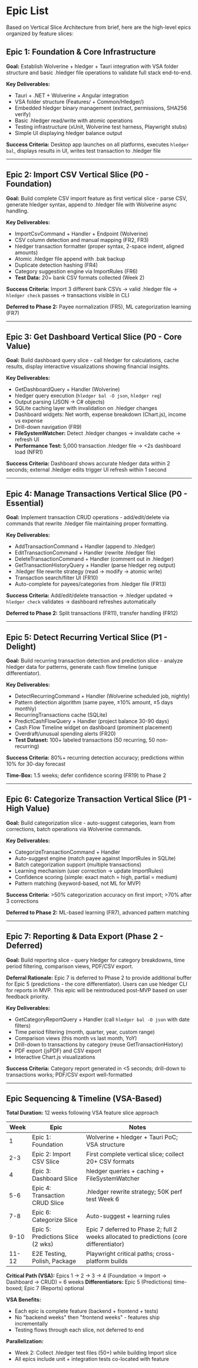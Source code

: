# Epic List

Based on Vertical Slice Architecture from brief, here are the high-level epics organized by feature slices:

## Epic 1: Foundation & Core Infrastructure
**Goal:** Establish Wolverine + hledger + Tauri integration with VSA folder structure and basic .hledger file operations to validate full stack end-to-end.

**Key Deliverables:**
- Tauri + .NET + Wolverine + Angular integration
- VSA folder structure (Features/ + Common/Hledger/)
- Embedded hledger binary management (extract, permissions, SHA256 verify)
- Basic .hledger read/write with atomic operations
- Testing infrastructure (xUnit, Wolverine test harness, Playwright stubs)
- Simple UI displaying hledger balance output

**Success Criteria:** Desktop app launches on all platforms, executes `hledger bal`, displays results in UI, writes test transaction to .hledger file

---

## Epic 2: Import CSV Vertical Slice (P0 - Foundation)
**Goal:** Build complete CSV import feature as first vertical slice - parse CSV, generate hledger syntax, append to .hledger file with Wolverine async handling.

**Key Deliverables:**
- ImportCsvCommand + Handler + Endpoint (Wolverine)
- CSV column detection and manual mapping (FR2, FR3)
- hledger transaction formatter (proper syntax, 2-space indent, aligned amounts)
- Atomic .hledger file append with .bak backup
- Duplicate detection hashing (FR4)
- Category suggestion engine via ImportRules (FR6)
- **Test Data:** 20+ bank CSV formats collected (Week 2)

**Success Criteria:** Import 3 different bank CSVs → valid .hledger file → `hledger check` passes → transactions visible in CLI

**Deferred to Phase 2:** Payee normalization (FR5), ML categorization learning (FR7)

---

## Epic 3: Get Dashboard Vertical Slice (P0 - Core Value)
**Goal:** Build dashboard query slice - call hledger for calculations, cache results, display interactive visualizations showing financial insights.

**Key Deliverables:**
- GetDashboardQuery + Handler (Wolverine)
- hledger query execution (`hledger bal -O json`, `hledger reg`)
- Output parsing (JSON → C# objects)
- SQLite caching layer with invalidation on .hledger changes
- Dashboard widgets: Net worth, expense breakdown (Chart.js), income vs expense
- Drill-down navigation (FR9)
- **FileSystemWatcher:** Detect .hledger changes → invalidate cache → refresh UI
- **Performance Test:** 5,000 transaction .hledger file → <2s dashboard load (NFR1)

**Success Criteria:** Dashboard shows accurate hledger data within 2 seconds; external .hledger edits trigger UI refresh within 1 second

---

## Epic 4: Manage Transactions Vertical Slice (P0 - Essential)
**Goal:** Implement transaction CRUD operations - add/edit/delete via commands that rewrite .hledger file maintaining proper formatting.

**Key Deliverables:**
- AddTransactionCommand + Handler (append to .hledger)
- EditTransactionCommand + Handler (rewrite .hledger file)
- DeleteTransactionCommand + Handler (comment out in .hledger)
- GetTransactionHistoryQuery + Handler (parse hledger reg output)
- .hledger file rewrite strategy (read → modify → atomic write)
- Transaction search/filter UI (FR10)
- Auto-complete for payees/categories from .hledger file (FR13)

**Success Criteria:** Add/edit/delete transaction → .hledger updated → `hledger check` validates → dashboard refreshes automatically

**Deferred to Phase 2:** Split transactions (FR11), transfer handling (FR12)

---

## Epic 5: Detect Recurring Vertical Slice (P1 - Delight)
**Goal:** Build recurring transaction detection and prediction slice - analyze hledger data for patterns, generate cash flow timeline (unique differentiator).

**Key Deliverables:**
- DetectRecurringCommand + Handler (Wolverine scheduled job, nightly)
- Pattern detection algorithm (same payee, ±10% amount, ±5 days monthly)
- RecurringTransactions cache (SQLite)
- PredictCashFlowQuery + Handler (project balance 30-90 days)
- Cash Flow Timeline widget on dashboard (prominent placement)
- Overdraft/unusual spending alerts (FR20)
- **Test Dataset:** 100+ labeled transactions (50 recurring, 50 non-recurring)

**Success Criteria:** 80%+ recurring detection accuracy; predictions within 10% for 30-day forecast

**Time-Box:** 1.5 weeks; defer confidence scoring (FR19) to Phase 2

---

## Epic 6: Categorize Transaction Vertical Slice (P1 - High Value)
**Goal:** Build categorization slice - auto-suggest categories, learn from corrections, batch operations via Wolverine commands.

**Key Deliverables:**
- CategorizeTransactionCommand + Handler
- Auto-suggest engine (match payee against ImportRules in SQLite)
- Batch categorization support (multiple transactions)
- Learning mechanism (user correction → update ImportRules)
- Confidence scoring (simple: exact match = high, partial = medium)
- Pattern matching (keyword-based, not ML for MVP)

**Success Criteria:** >50% categorization accuracy on first import; >70% after 3 corrections

**Deferred to Phase 2:** ML-based learning (FR7), advanced pattern matching

---

## Epic 7: Reporting & Data Export (Phase 2 - Deferred)
**Goal:** Build reporting slice - query hledger for category breakdowns, time period filtering, comparison views, PDF/CSV export.

**Deferral Rationale:** Epic 7 is deferred to Phase 2 to provide additional buffer for Epic 5 (predictions - the core differentiator). Users can use hledger CLI for reports in MVP. This epic will be reintroduced post-MVP based on user feedback priority.

**Key Deliverables:**
- GetCategoryReportQuery + Handler (call `hledger bal -O json` with date filters)
- Time period filtering (month, quarter, year, custom range)
- Comparison views (this month vs last month, YoY)
- Drill-down to transactions by category (reuse GetTransactionHistory)
- PDF export (jsPDF) and CSV export
- Interactive Chart.js visualizations

**Success Criteria:** Category report generated in <5 seconds; drill-down to transactions works; PDF/CSV export well-formatted

---

## Epic Sequencing & Timeline (VSA-Based)

**Total Duration:** 12 weeks following VSA feature slice approach

| Week | Epic | Notes |
|------|------|-------|
| 1 | Epic 1: Foundation | Wolverine + hledger + Tauri PoC; VSA structure |
| 2-3 | Epic 2: Import CSV Slice | First complete vertical slice; collect 20+ CSV formats |
| 4 | Epic 3: Dashboard Slice | hledger queries + caching + FileSystemWatcher |
| 5-6 | Epic 4: Transaction CRUD Slice | .hledger rewrite strategy; 50K perf test Week 6 |
| 7-8 | Epic 6: Categorize Slice | Auto-suggest + learning rules |
| 9-10 | Epic 5: Predictions Slice (2 wks) | Epic 7 deferred to Phase 2; full 2 weeks allocated to predictions (core differentiator) |
| 11-12 | E2E Testing, Polish, Package | Playwright critical paths; cross-platform builds |

**Critical Path (VSA):** Epics 1 → 2 → 3 → 4 (Foundation → Import → Dashboard → CRUD) = 6 weeks
**Differentiators:** Epic 5 (Predictions) time-boxed; Epic 7 (Reports) optional

**VSA Benefits:**
- Each epic is complete feature (backend + frontend + tests)
- No "backend weeks" then "frontend weeks" - features ship incrementally
- Testing flows through each slice, not deferred to end

**Parallelization:**
- Week 2: Collect .hledger test files (50+) while building Import slice
- All epics include unit + integration tests co-located with feature
